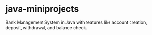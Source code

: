 # java-miniprojects
Bank Management System in Java with features like account creation, deposit, withdrawal, and balance check.
